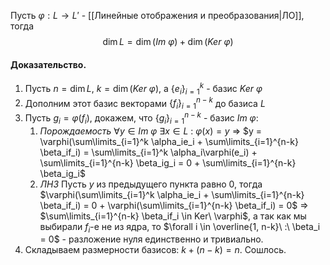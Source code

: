 Пусть $\varphi : L \rightarrow L'$ - [[Линейные отображения и преобразования|ЛО]], тогда $$\dim L = \dim(Im\ \varphi) + \dim(Ker\ \varphi)$$

#### Доказательство.

1) Пусть $n = \dim L,\ k = \dim(Ker\ \varphi)$, а $\{e_i\}_{i=1}^{k}$ - базис $Ker\ \varphi$
2) Дополним этот базис векторами $\{f_i\}_{i=1}^{n-k}$ до базиса $L$
3) Пусть $g_i = \varphi(f_i)$, докажем, что $\{g_i\}_{i=1}^{n-k}$ - базис $Im\ \varphi$:
	1. *Порождаемость*
	$\forall y \in Im\ \varphi\ \exists x \in L\ :\ \varphi(x) = y$ $\Rightarrow$ $y = \varphi(\sum\limits_{i=1}^k \alpha_ie_i + \sum\limits_{i=1}^{n-k} \beta_if_i) = \sum\limits_{i=1}^k \alpha_i\varphi(e_i) + \sum\limits_{i=1}^{n-k} \beta_ig_i = 0 + \sum\limits_{i=1}^{n-k} \beta_ig_i$
	2. *ЛНЗ*
	Пусть $y$ из предыдущего пункта равно $0$, тогда $\varphi(\sum\limits_{i=1}^k \alpha_ie_i + \sum\limits_{i=1}^{n-k} \beta_if_i) = 0 + \varphi(\sum\limits_{i=1}^{n-k} \beta_if_i) = 0$ $\Rightarrow$ $\sum\limits_{i=1}^{n-k} \beta_if_i \in Ker\ \varphi$, а так как мы выбирали $f_i$-е не из ядра, то $\forall i \in \overline{1, n-k}\ :\ \beta_i = 0$ - разложение нуля единственно и тривиально.
4) Складываем размерности базисов: $k + (n - k) = n$. Сошлось.
